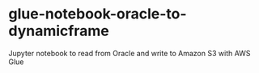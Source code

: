 # glue-notebook-oracle-to-dynamicframe
Jupyter notebook to read from Oracle and write to Amazon S3 with AWS Glue
